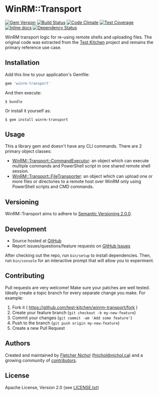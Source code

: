 # WinRM::Transport

[![Gem Version](https://badge.fury.io/rb/winrm-transport.svg)](http://badge.fury.io/rb/winrm-transport)
[![Build Status](https://secure.travis-ci.org/test-kitchen/winrm-transport.svg?branch=master)](https://travis-ci.org/test-kitchen/winrm-transport)
[![Code Climate](https://codeclimate.com/github/test-kitchen/winrm-transport.svg)](https://codeclimate.com/github/test-kitchen/winrm-transport)
[![Test Coverage](https://codeclimate.com/github/test-kitchen/winrm-transport/badges/coverage.svg)](https://codeclimate.com/github/test-kitchen/winrm-transport)
[![Inline docs](http://inch-ci.org/github/test-kitchen/winrm-transport.svg?branch=master)](http://inch-ci.org/github/test-kitchen/winrm-transport)
[![Dependency Status](https://gemnasium.com/test-kitchen/winrm-transport.svg)](https://gemnasium.com/test-kitchen/winrm-transport)

WinRM transport logic for re-using remote shells and uploading files. The original code was extracted from the [Test Kitchen][test_kitchen] project and remains the primary reference use case.

## Installation

Add this line to your application's Gemfile:

```ruby
gem 'winrm-transport'
```

And then execute:

    $ bundle

Or install it yourself as:

    $ gem install winrm-transport

## Usage

This a library gem and doesn't have any CLI commands. There are 2 primary object classes:

* [WinRM::Transport::CommandExecutor][command_executor]: an object which can
  execute multiple commands and PowerShell script in one shared remote shell
  session.
* [WinRM::Transport::FileTransporter][file_transporter]: an object which can
  upload one or more files or directories to a remote host over WinRM only
  using PowerShell scripts and CMD commands.

## Versioning

WinRM::Transport aims to adhere to [Semantic Versioning 2.0.0][semver].

## Development

* Source hosted at [GitHub][repo]
* Report issues/questions/feature requests on [GitHub Issues][issues]

After checking out the repo, run `bin/setup` to install dependencies. Then, run
`bin/console` for an interactive prompt that will allow you to experiment.

## Contributing

Pull requests are very welcome! Make sure your patches are well tested.
Ideally create a topic branch for every separate change you make. For
example:

1. Fork it ( https://github.com/test-kitchen/winrm-transport/fork )
2. Create your feature branch (`git checkout -b my-new-feature`)
3. Commit your changes (`git commit -am 'Add some feature'`)
4. Push to the branch (`git push origin my-new-feature`)
5. Create a new Pull Request

## Authors

Created and maintained by [Fletcher Nichol][fnichol] (<fnichol@nichol.ca>) and
a growing community of [contributors][contributors].

## License

Apache License, Version 2.0 (see [LICENSE.txt][license])

[command_executor]: https://github.com/test-kitchen/winrm-transport/blob/master/lib/winrm/transport/command_executor.rb
[contributors]: https://github.com/test-kitchen/winrm-transport/graphs/contributors
[file_transporter]: https://github.com/test-kitchen/winrm-transport/blob/master/lib/winrm/transport/file_transporter.rb
[fnichol]: https://github.com/fnichol
[issues]: https://github.com/test-kitchen/winrm-transpor/issues
[license]: https://github.com/test-kitchen/winrm-transport/blob/master/LICENSE.txt
[repo]: https://github.com/test-kitchen/winrm-transport
[semver]: http://semver.org/
[test_kitchen]: http://kitchen.ci
